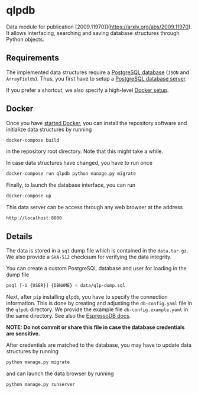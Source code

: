 # qlpdb

Data module for publication [2009.11970]](https://arxiv.org/abs/2009.11970).
It allows interfacing, searching and saving database structures through Python objects.


## Requirements

The implemented data structures require a [PostgreSQL database](https://www.postgresql.org/about/) (`JSON` and `ArrayFields`).
Thus, you first have to setup a [PostgreSQL database server](https://www.postgresql.org/docs/9.1/server-start.html).

If you prefer a shortcut, we also specify a high-level [Docker setup](https://docs.docker.com/get-docker/).

## Docker
Once you have [started Docker](https://docs.docker.com/get-started/), you can install the repository software and initialize data structures by running
```bash
docker-compose build
```
in the repository root directory.
Note that this might take a while.

In case data structures have changed, you have to run once
```bash
docker-compose run qlpdb python manage.py migrate
```

Finally, to launch the database interface, you can run
```bash
docker-compose up
```
This data server can be access through any web browser at the address
```
http://localhost:8000
```

## Details
The data is stored in a `sql` dump file which is contained in the `data.tar.gz`.
We also provide a `SHA-512` checksum for verifying the data integrity.

You can create a custom PostgreSQL database and user for loading in the dump file
```bash
psql [-U {USER}] {DBNAME} < data/qlp-dump.sql
```

Next, after `pip` installing `qlpdb`, you have to specify the connection information.
This is done by creating and adjusting the `db-config.yaml` file in the `qlpdb` directory.
We provide the example file `db-config.example.yaml` in the same directory.
See also the [EspressoDB docs](https://espressodb.readthedocs.io/en/latest/Usage.html?highlight=db-config#configure-your-project).

**NOTE: Do not commit or share this file in case the database credentials are sensitive.**

After credentials are matched to the database, you may have to update data structures by running
```bash
python manage.py migrate
```
and can launch the data browser by running
```bash
python manage.py runserver
```
